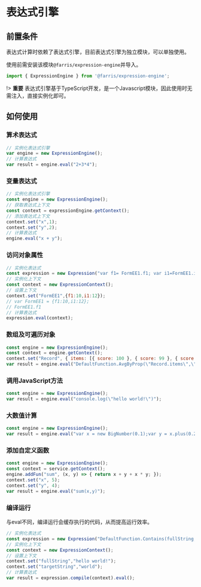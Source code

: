 # 表达式引擎

## 前置条件

表达式计算时依赖了表达式引擎，目前表达式引擎为独立模块，可以单独使用。

使用前需安装该模块`@farris/expression-engine`并导入。

```javascript
import { ExpressionEngine } from '@farris/expression-engine';
```
!> **重要** 表达式引擎基于TypeScript开发，是一个Javascript模块，因此使用时无需注入，直接实例化即可。
## 如何使用

### 算术表达式

```javascript
// 实例化表达式引擎
var engine = new ExpressionEngine();
// 计算表达式
var result = engine.eval("2+3*4");
```

### 变量表达式

```javascript
// 实例化表达式引擎
const engine = new ExpressionEngine();
// 获取表达式上下文
const context = expressionEngine.getContext();
// 添加表达式上下文
context.set("x",1);
context.set("y",2);
// 计算表达式
engine.eval("x + y");
```

### 访问对象属性

```javascript
// 实例化表达式
const expression = new Expression("var f1= FormEE1.f1; var i1=FormEE1.i1;if(i1>10 && f1>10){var plus = new BigNumber(i1).plus(f1).toFixed(); return  plus;}else{return \"\";}");
// 实例化上下文
const context = new ExpressionContext();
// 设置上下文
context.set("FormEE1",{f1:10,i1:12});
// var FormEE1 = {f1:10,i1:12};
// FormEE1.f1
// 计算表达式
expression.eval(context);
```

### 数组及可遍历对象

```javascript
const engine = new ExpressionEngine();
const context = engine.getContext();
context.set("Record", { items: [{ score: 100 }, { score: 99 }, { score: 1 }, { score: 88 }, { score: 12 },{ score: 1 }] });
var result = engine.eval("DefaultFunction.AvgByProp(\"Record.items\",\"score\")");
```

### 调用JavaScript方法

```javascript
const engine = new ExpressionEngine();
var result = engine.eval("console.log(\"hello world!\")");
```

### 大数值计算

```javascript
const engine = new ExpressionEngine();
var result = engine.eval("var x = new BigNumber(0.1);var y = x.plus(0.2);BigNumber.isBigNumber(x)");
```

### 添加自定义函数

```javascript
const engine = new ExpressionEngine();
const context = service.getContext();
engine.addFun("sum", (x, y) => { return x + y + x * y; });
context.set("x", 5);
context.set("y", 4);
var result = engine.eval("sum(x,y)");
```

### 编译运行

与eval不同，编译运行会缓存执行的代码，从而提高运行效率。

```javascript
// 实例化表达式
const expression = new Expression("DefaultFunction.Contains(fullString,targetString)");
// 实例化上下文
const context = new ExpressionContext();
// 设置上下文
context.set("fullString","hello world!");
context.set("targetString","world");
// 计算表达式
var result = expression.compile(context).eval();
```

